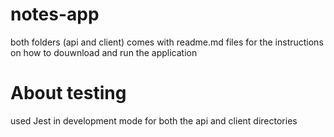 # notes-app
both folders (api and client) comes with readme.md files for the instructions on how to douwnload and run the application

# About testing
used Jest in development mode for both the api and client directories
